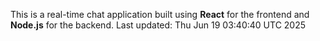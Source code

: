 This is a real-time chat application built using **React** for the frontend and **Node.js** for the backend.
Last updated: Thu Jun 19 03:40:40 UTC 2025
